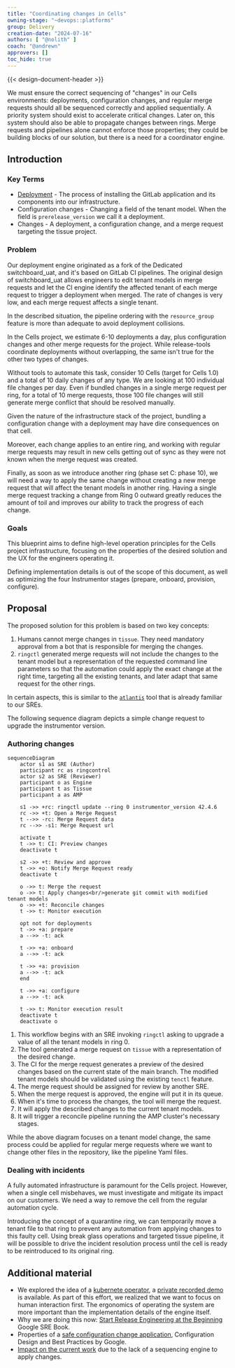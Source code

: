 ```yaml
---
title: "Coordinating changes in Cells"
owning-stage: "~devops::platforms"
group: Delivery
creation-date: "2024-07-16"
authors: [ "@nolith" ]
coach: "@andrewn"
approvers: []
toc_hide: true
---
```


{{< design-document-header >}}

We must ensure the correct sequencing of "changes" in our Cells environments: deployments, configuration changes, and regular merge requests should all be sequenced correctly and applied sequentially. A priority system should exist to accelerate critical changes. Later on, this system should also be able to propagate changes between rings. Merge requests and pipelines alone cannot enforce those properties; they could be building blocks of our solution, but there is a need for a coordinator engine.

## Introduction

### Key Terms

- [Deployment](deployments.md) - The process of installing the GitLab application and its components into our infrastructure.
- Configuration changes - Changing a field of the tenant model. When the field is `prerelease_version` we call it a deployment.
- Changes - A deployment, a configuration change, and a merge request targeting the tissue project.

### Problem

Our deployment engine originated as a fork of the Dedicated switchboard_uat, and it's based on GitLab CI pipelines. The original design of switchboard_uat allows engineers to edit tenant models in merge requests and let the CI engine identify the affected tenant of each merge request to trigger a deployment when merged. The rate of changes is very low, and each merge request affects a single tenant.

In the described situation, the pipeline ordering with the `resource_group` feature is more than adequate to avoid deployment collisions.

In the Cells project, we estimate 6-10 deployments a day, plus configuration changes and other merge requests for the project. While release-tools coordinate deployments without overlapping, the same isn't true for the other two types of changes.

Without tools to automate this task, consider 10 Cells (target for Cells 1.0) and a total of 10 daily changes of any type. We are looking at 100 individual file changes per day. Even if bundled changes in a single merge request per ring, for a total of 10 merge requests, those 100 file changes will still generate merge conflict that should be resolved manually.

Given the nature of the infrastructure stack of the project, bundling a configuration change with a deployment may have dire consequences on that cell.

Moreover, each change applies to an entire ring, and working with regular merge requests may result in new cells getting out of sync as they were not known when the merge request was created.

Finally, as soon as we introduce another ring (phase set C: phase 10), we will need a way to apply the same change without creating a new merge request that will affect the tenant models in another ring. Having a single merge request tracking a change from Ring 0 outward greatly reduces the amount of toil and improves our ability to track the progress of each change.

### Goals

This blueprint aims to define high-level operation principles for the Cells project infrastructure, focusing on the properties of the desired solution and the UX for the engineers operating it.

Defining implementation details is out of the scope of this document, as well as optimizing the four Instrumentor stages (prepare, onboard, provision, configure).

## Proposal

The proposed solution for this problem is based on two key concepts:

1. Humans cannot merge changes in `tissue`. They need mandatory approval from a bot that is responsible for merging the changes.
2. `ringctl` generated merge requests will not include the changes to the tenant model but a representation of the requested command line parameters so that the automation could apply the exact change at the right time, targeting all the existing tenants, and later adapt that same request for the other rings.

In certain aspects, this is similar to the [`atlantis`](https://www.runatlantis.io/) tool that is already familiar to our SREs.

The following sequence diagram depicts a simple change request to upgrade the instrumentor version.

### Authoring changes

```mermaid
sequenceDiagram
    actor s1 as SRE (Author)
    participant rc as ringcontrol
    actor s2 as SRE (Reviewer)
    participant o as Engine
    participant t as Tissue
    participant a as AMP

    s1 ->> +rc: ringctl update --ring 0 instrumentor_version 42.4.6
    rc ->> +t: Open a Merge Request
    t -->> -rc: Merge Request data
    rc -->> -s1: Merge Request url

    activate t
    t ->> t: CI: Preview changes
    deactivate t

    s2 ->> +t: Review and approve
    t ->> +o: Notify Merge Request ready
    deactivate t

    o ->> t: Merge the request
    o ->> t: Apply changes<br/>generate git commit with modified tenant models
    o ->> +t: Reconcile changes
    t ->> t: Monitor execution

    opt not for deployments
    t ->> +a: prepare
    a -->> -t: ack

    t ->> +a: onboard
    a -->> -t: ack

    t ->> +a: provision
    a -->> -t: ack
    end

    t ->> +a: configure
    a -->> -t: ack

    t ->> t: Monitor execution result
    deactivate t
    deactivate o
```

1. This workflow begins with an SRE invoking `ringctl` asking to upgrade a value of all the tenant models in ring 0.
1. The tool generated a merge request on `tissue` with a representation of the desired change.
1. The CI for the merge request generates a preview of the desired changes based on the current state of the main branch. The modified tenant models should be validated using the existing `tenctl` feature.
1. The merge request should be assigned for review by another SRE.
1. When the merge request is approved, the engine will put it in its queue.
1. When it's time to process the changes, the tool will merge the request.
1. It will apply the described changes to the current tenant models.
1. It will trigger a reconcile pipeline running the AMP cluster's necessary stages.

While the above diagram focuses on a tenant model change, the same process could be applied for regular merge requests where we want to change other files in the repository, like the pipeline Yaml files.

### Dealing with incidents

A fully automated infrastructure is paramount for the Cells project. However, when a single cell misbehaves, we must investigate and mitigate its impact on our customers. We need a way to remove the cell from the regular automation cycle.

Introducing the concept of a quarantine ring, we can temporarily move a tenant file to that ring to prevent any automation from applying changes to this faulty cell. Using break glass operations and targeted tissue pipeline, it will be possible to drive the incident resolution process until the cell is ready to be reintroduced to its original ring.

## Additional material

- We explored the idea of a [kubernete operator](https://gitlab.com/nolith/ringctl-operator), a [private recorded demo](https://www.youtube.com/watch?v=55glecMYD7k&t=1m) is available. As part of this effort, we realized that we want to focus on human interaction first. The ergonomics of operating the system are more important than the implementation details of the engine itself.
- Why we are doing this now: [Start Release Engineering at the Beginning](https://sre.google/sre-book/release-engineering/#start-release-engineering-at-the-beginning-8ksKtxCm) Google SRE Book.
- Properties of a [safe configuration change application](https://sre.google/workbook/configuration-design/#safe-configuration-change-application), Configuration Design and Best Practices by Google.
- [Impact on the current work](https://gitlab.com/gitlab-com/gl-infra/production-engineering/-/issues/25601#note_1996861638) due to the lack of a sequencing engine to apply changes.
